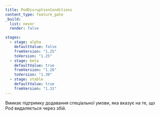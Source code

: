```yaml
---
title: PodDisruptionConditions
content_type: feature_gate
_build:
  list: never
  render: false

stages:
  - stage: alpha
    defaultValue: false
    fromVersion: "1.25"
    toVersion: "1.25"
  - stage: beta
    defaultValue: true
    fromVersion: "1.26"
    toVersion: "1.30"
  - stage: stable
    defaultValue: true
    fromVersion: "1.31"
---
```

Вмикає підтримку додавання спеціальної умови, яка вказує на те, що Pod видаляється через збій.
